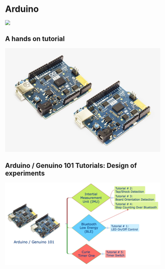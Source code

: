 # Arduino

![](../.gitbook/assets/pakr.png)

## A hands on tutorial

![](../.gitbook/assets/no1.jpg)

## Arduino / Genuino 101 Tutorials: Design of experiments

![](../.gitbook/assets/no2.png)

